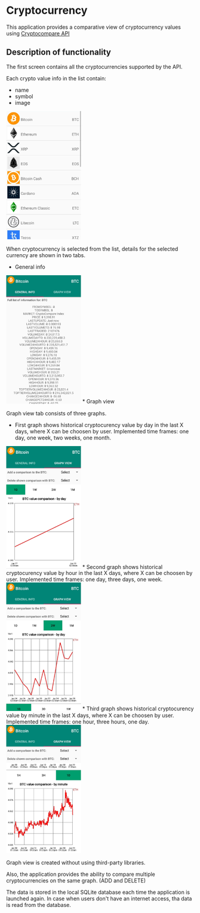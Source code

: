 # Cryptocurrency

This application provides a comparative view of cryptocurrency values using [Cryptocompare API](https://min-api.cryptocompare.com/)

## **Description of functionality**

The first screen contains all the cryptocurrencies supported by the API.

Each crypto value info in the list contain:
* name
* symbol
* image
<img src="https://github.com/miloscabrilo/Cryptocurrency/blob/master/first_screen.jpg" width="200">

When cryptocurrency is selected from the list, details for the selected currency are shown in two tabs.
* General info 
<img src="https://github.com/miloscabrilo/Cryptocurrency/blob/master/general_info.jpg" width="200">
* Graph view

Graph view tab consists of three graphs. 
* First graph shows historical cryptocurency value by day in the last X days, where X can be choosen by user.
Implemented time frames: one day, one week, two weeks, one month. 
<img src="https://github.com/miloscabrilo/Cryptocurrency/blob/master/graph_view1.jpg" width="200">
* Second graph shows historical cryptocurency value by hour in the last X days, where X can be choosen by user.
Implemented time frames: one day, three days, one week. 
<img src="https://github.com/miloscabrilo/Cryptocurrency/blob/master/graph_view2.jpg" width="200">
* Third graph shows historical cryptocurency value by minute in the last X days, where X can be choosen by user.
Implemented time frames: one hour, three hours, one day. 
<img src="https://github.com/miloscabrilo/Cryptocurrency/blob/master/graph_view3.jpg" width="200">

Graph view is created without using third-party libraries.

Also, the application provides the ability to compare multiple cryptocurrencies on the same graph. (ADD and DELETE)

The data is stored in the local SQLite database each time the application is launched again.
In case when users don't have an internet access, tha data is read from the database.

